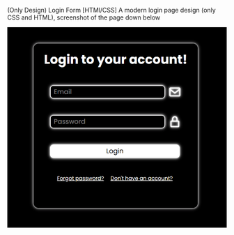 (Only Design) Login Form [HTMl/CSS]
A modern login page design (only CSS and HTML), screenshot of the page down below

![Login Page](screen.png)
